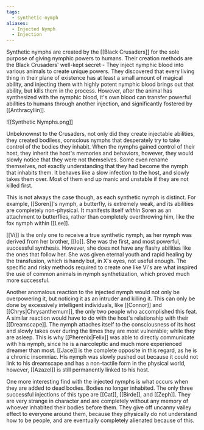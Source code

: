 ```yaml
---
tags:
  - synthetic-nymph
aliases:
  - Injected Nymph
  - Injection
---
```

Synthetic nymphs are created by the [[Black Crusaders]] for the sole purpose of giving nymphic powers to humans. Their creation methods are the Black Crusaders' well-kept secret - They inject nymphic blood into various animals to create unique powers. They discovered that every living thing in their plane of existence has at least a small amount of magical ability, and injecting them with highly potent nymphic blood brings out that ability, but kills them in the process. However, after the animal has synthesized with the nymphic blood, it's own blood can transfer powerful abilities to humans through another injection, and significantly fostered by [[Anthracyllin]].

![[Synthetic Nymphs.png]]

Unbeknownst to the Crusaders, not only did they create injectable abilities, they created bodiless, conscious nymphs that desperately try to take control of the bodies they inhabit. When the nymphs gained control of their host, they inherit the host's memories and behaviors, however, they would slowly notice that they were not themselves. Some even rename themselves, not exactly understanding that they had become the nymph that inhabits them. It behaves like a slow infection to the host, and slowly takes them over. Most of them end up manic and unstable if they are not killed first.

This is not always the case though, as each synthetic nymph is distinct. For example, [[Soren]]'s nymph, a butterfly, is extremely weak, and its abilities are completely non-physical. It manifests itself *within* Soren as an attachment to butterflies, rather than completely overthrowing him, like the fox nymph within [[Lee]].

[[Vi]] is the only one to receive a true synthetic nymph, as her nymph was derived from her brother, [[Io]]. She was the first, and most powerful, successful synthesis. However, she does not have any flashy abilities like the ones that follow her. She was given eternal youth and rapid healing by the transfusion, which is handy but, in X's eyes, not useful enough. The specific and risky methods required to create one like Vi's are what inspired the use of common animals in nymph synthetization, which proved much more successful.

Another anomalous reaction to the injected nymph would not only be overpowering it, but noticing it as an intruder and killing it. This can only be done by excessively intelligent individuals, like [[Connor]] and [[Chrys|Chrysanthemum]], the only two people who accomplished this feat. A similar reaction would have to do with the host's relationship with their [[Dreamscape]]. The nymph attaches itself to the consciousness of its host and slowly takes over during the times they are most vulnerable; while they are asleep. This is why [[Pherenix|Felix]] was able to directly communicate with his nymph, since he is a narcoleptic and much more experienced dreamer than most. [[Jace]] is the complete opposite in this regard, as he is a chronic insomniac. His nymph was slowly pushed out because it could not link to his dreamscape and has a non-tactile form in the physical world, however, [[Azazel]] is still permanently linked to his host.

One more interesting find with the injected nymphs is what occurs when they are added to dead bodies. Bodies no longer inhabited. The only three successful injections of this type are [[Cat]], [[Birde]], and [[Zeph]]. They are very strange in character and are completely without any memory of whoever inhabited their bodies before them. They give off uncanny valley effect to everyone around them, because they physically do not understand how to be people, and are eventually completely alienated because of this.